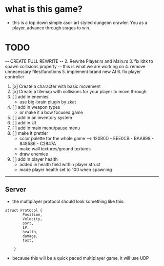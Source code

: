 # what is this game?
- this is a top down simple ascii art styled dungeon crawler. You as a player, advance through
stages to win.

# TODO
-- CREATE FULL REWRITE --
    2. Rewrite Player.rs and Main.rs 
    3. fix ldtk to spawn collisions properly -- this is what we are working on
    4. remove unnecessary files/functions
    5. implement brand new AI 
    6. fix player controller
1. [x] Create a character with basic movement
2. [x] Create a tilemap with collisions for your player to move through
3. [ ] add in enemies
    * use big-brain plugin by zkat 
4. [ ] add in weapon types 
    * or make it a bow focused game
5. [ ] add in an inventory system
6. [ ] add in UI 
7. [ ] add in main menu/pause menu
8. [ ] make it prettier
    * color palette for the whole game
      --> 120B0D - EEE0CB - BAA898 - 848586 - C2847A
    * make wall textures/ground textures
    * draw enemies
9. [ ] add in player health
    * added in health field within player struct
    * made player health set to 100 when spawning
---

## Server

- the multiplayer protocol should look something like this: 
```    
struct Protocol {
        Position,
        Velocity,
        port,
        IP,
        health,
        damage,
        text,
        
    }
```
- because this will be a quick paced multiplayer game, it will use UDP
